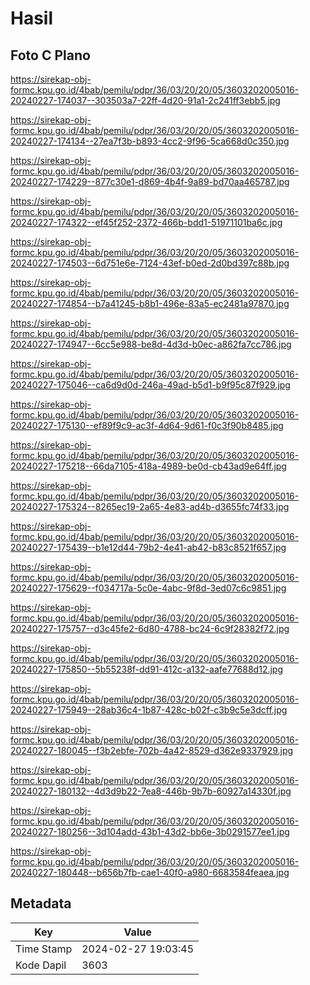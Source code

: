 # Hasil

## Foto C Plano

https://sirekap-obj-formc.kpu.go.id/4bab/pemilu/pdpr/36/03/20/20/05/3603202005016-20240227-174037--303503a7-22ff-4d20-91a1-2c241ff3ebb5.jpg

https://sirekap-obj-formc.kpu.go.id/4bab/pemilu/pdpr/36/03/20/20/05/3603202005016-20240227-174134--27ea7f3b-b893-4cc2-9f96-5ca668d0c350.jpg

https://sirekap-obj-formc.kpu.go.id/4bab/pemilu/pdpr/36/03/20/20/05/3603202005016-20240227-174229--877c30e1-d869-4b4f-9a89-bd70aa465787.jpg

https://sirekap-obj-formc.kpu.go.id/4bab/pemilu/pdpr/36/03/20/20/05/3603202005016-20240227-174322--ef45f252-2372-466b-bdd1-51971101ba6c.jpg

https://sirekap-obj-formc.kpu.go.id/4bab/pemilu/pdpr/36/03/20/20/05/3603202005016-20240227-174503--6d751e6e-7124-43ef-b0ed-2d0bd397c88b.jpg

https://sirekap-obj-formc.kpu.go.id/4bab/pemilu/pdpr/36/03/20/20/05/3603202005016-20240227-174854--b7a41245-b8b1-496e-83a5-ec2481a97870.jpg

https://sirekap-obj-formc.kpu.go.id/4bab/pemilu/pdpr/36/03/20/20/05/3603202005016-20240227-174947--6cc5e988-be8d-4d3d-b0ec-a862fa7cc786.jpg

https://sirekap-obj-formc.kpu.go.id/4bab/pemilu/pdpr/36/03/20/20/05/3603202005016-20240227-175046--ca6d9d0d-246a-49ad-b5d1-b9f95c87f929.jpg

https://sirekap-obj-formc.kpu.go.id/4bab/pemilu/pdpr/36/03/20/20/05/3603202005016-20240227-175130--ef89f9c9-ac3f-4d64-9d61-f0c3f90b8485.jpg

https://sirekap-obj-formc.kpu.go.id/4bab/pemilu/pdpr/36/03/20/20/05/3603202005016-20240227-175218--66da7105-418a-4989-be0d-cb43ad9e64ff.jpg

https://sirekap-obj-formc.kpu.go.id/4bab/pemilu/pdpr/36/03/20/20/05/3603202005016-20240227-175324--8265ec19-2a65-4e83-ad4b-d3655fc74f33.jpg

https://sirekap-obj-formc.kpu.go.id/4bab/pemilu/pdpr/36/03/20/20/05/3603202005016-20240227-175439--b1e12d44-79b2-4e41-ab42-b83c8521f657.jpg

https://sirekap-obj-formc.kpu.go.id/4bab/pemilu/pdpr/36/03/20/20/05/3603202005016-20240227-175629--f034717a-5c0e-4abc-9f8d-3ed07c6c9851.jpg

https://sirekap-obj-formc.kpu.go.id/4bab/pemilu/pdpr/36/03/20/20/05/3603202005016-20240227-175757--d3c45fe2-6d80-4788-bc24-6c9f28382f72.jpg

https://sirekap-obj-formc.kpu.go.id/4bab/pemilu/pdpr/36/03/20/20/05/3603202005016-20240227-175850--5b55238f-dd91-412c-a132-aafe77688d12.jpg

https://sirekap-obj-formc.kpu.go.id/4bab/pemilu/pdpr/36/03/20/20/05/3603202005016-20240227-175949--28ab36c4-1b87-428c-b02f-c3b9c5e3dcff.jpg

https://sirekap-obj-formc.kpu.go.id/4bab/pemilu/pdpr/36/03/20/20/05/3603202005016-20240227-180045--f3b2ebfe-702b-4a42-8529-d362e9337929.jpg

https://sirekap-obj-formc.kpu.go.id/4bab/pemilu/pdpr/36/03/20/20/05/3603202005016-20240227-180132--4d3d9b22-7ea8-446b-9b7b-60927a14330f.jpg

https://sirekap-obj-formc.kpu.go.id/4bab/pemilu/pdpr/36/03/20/20/05/3603202005016-20240227-180256--3d104add-43b1-43d2-bb6e-3b0291577ee1.jpg

https://sirekap-obj-formc.kpu.go.id/4bab/pemilu/pdpr/36/03/20/20/05/3603202005016-20240227-180448--b656b7fb-cae1-40f0-a980-6683584feaea.jpg


## Metadata

| Key        | Value               |
| ---------- | ------------------- |
| Time Stamp | 2024-02-27 19:03:45 |
| Kode Dapil | 3603                |




